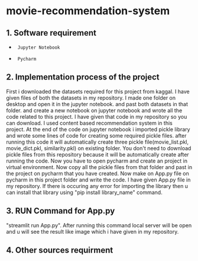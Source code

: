 # movie-recommendation-system
##  1. Software requirement 
*      Jupyter Notebook 
*      Pycharm 
##  2. Implementation process of the project
<p> First i downloaded the datasets required for this project from kaggal. I have given files of both the datasets in my repository. I made one folder on desktop and open it in the jupyter notebook. and past both datasets in that folder. and create a new notebook on jupyter notebook and wrote all the code related to this project. I have given that code in my repository so you can download. I used content based recommendation system in this project. At the end of the code on jupyter notebook i imported pickle library and wrote some lines of code for creating some required pickle files. after running this code it will automatically create three pickle file(movie_list.pkl, movie_dict.pkl, similarity.pkl) on existing folder. You don't need to download pickle files from this repository because it will be automatically create after running the code. Now you have to open pycharm and create an project in virtual environment. Now copy all the pickle files from that folder and past in the project on pycharm that you have created. Now make on App.py file on pycharm in this project folder and write the code. I have given App.py file in  my repository. If there is occuring any error for importing the library then u can install that library using "pip install library_name" command.  </p>

## 3. RUN Command for App.py 
<p> "streamlit run App.py". After running this command local server will be open and u will see the result like image which i have given in my repository.</p>

## 4. Other sources requirment 
